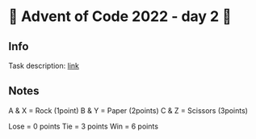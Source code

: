 # 🎄 Advent of Code 2022 - day 2 🎄

## Info

Task description: [link](https://adventofcode.com/2022/day/2)

## Notes

A & X = Rock (1point)
B & Y = Paper (2points)
C & Z = Scissors (3points)

Lose = 0 points
Tie = 3 points
Win = 6 points

